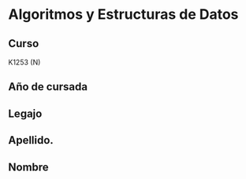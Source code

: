 # Algoritmos y Estructuras de Datos
## Curso
K1253 (N)
## Año de cursada
## Legajo
## Apellido.
## Nombre
